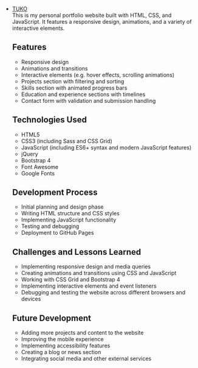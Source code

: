 <div id="school"><ul><li><a href="" target="_blank">TUKO</a></li>
This is my personal portfolio website built with HTML, CSS, and JavaScript. It features a responsive design, animations, and a variety of interactive elements.


## Features


* Responsive design
* Animations and transitions
* Interactive elements (e.g. hover effects, scrolling animations)
* Projects section with filtering and sorting
* Skills section with animated progress bars
* Education and experience sections with timelines
* Contact form with validation and submission handling

## Technologies Used

* HTML5
* CSS3 (including Sass and CSS Grid)
* JavaScript (including ES6+ syntax and modern JavaScript features)
* jQuery
* Bootstrap 4
* Font Awesome
* Google Fonts

## Development Process


* Initial planning and design phase
* Writing HTML structure and CSS styles
* Implementing JavaScript functionality
* Testing and debugging
* Deployment to GitHub Pages

## Challenges and Lessons Learned

* Implementing responsive design and media queries
* Creating animations and transitions using CSS and JavaScript
* Working with CSS Grid and Bootstrap 4
* Implementing interactive elements and event listeners
* Debugging and testing the website across different browsers and devices

## Future Development

* Adding more projects and content to the website
* Improving the mobile experience
* Implementing accessibility features
* Creating a blog or news section
* Integrating social media and other external services
